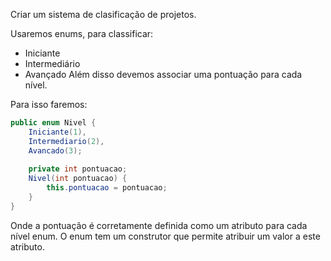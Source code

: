 Criar um sistema de clasificação de projetos.

Usaremos enums, para classificar:
- Iniciante
- Intermediário
- Avançado
Além disso devemos associar uma pontuação para cada nível.

Para isso faremos:

```java
public enum Nivel {
    Iniciante(1), 
    Intermediario(2), 
    Avancado(3);
    
    private int pontuacao;
    Nivel(int pontuacao) {
        this.pontuacao = pontuacao;
    }
}
```

Onde a pontuação é corretamente definida como um atributo para cada nível enum.
O enum tem um construtor que permite atribuir um valor a este atributo.